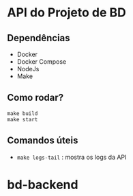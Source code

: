# API do Projeto de BD

## Dependências
- Docker
- Docker Compose
- NodeJs
- Make

## Como rodar?

```
make build
make start
```

## Comandos úteis

- `make logs-tail` : mostra os logs da API

# bd-backend
